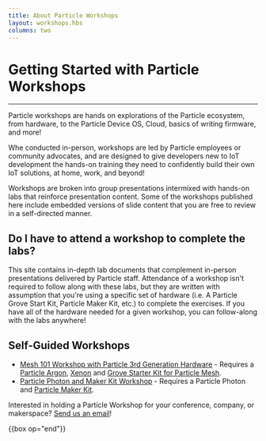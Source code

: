 ```yaml
---
title: About Particle Workshops
layout: workshops.hbs
columns: two
---
```


# Getting Started with Particle Workshops

---

Particle workshops are hands on explorations of the Particle ecosystem, from hardware, to the Particle Device OS, Cloud, basics of writing firmware, and more!

Whe conducted in-person, workshops are led by Particle employees or community advocates, and are designed to give developers new to IoT development the hands-on training they need to confidently build their own IoT solutions, at home, work, and beyond!

Workshops are broken into group presentations intermixed with hands-on labs that reinforce presentation content. Some of the workshops published here include embedded versions of slide content that you are free to review in a self-directed manner.

## Do I have to attend a workshop to complete the labs?

This site contains in-depth lab documents that complement in-person presentations delivered by Particle staff. Attendance of a workshop isn't required to follow along with these labs, but they are written with assumption that you're using a specific set of hardware (i.e. A Particle Grove Start Kit, Particle Maker Kit, etc.) to complete the exercises. If you have all of the hardware needed for a given workshop, you can follow-along with the labs anywhere!

## Self-Guided Workshops

- [Mesh 101 Workshop with Particle 3rd Generation Hardware](/workshops/mesh-101-workshop/introduction) - Requires a [Particle Argon](https://store.particle.io/products/argon-kit), [Xenon](https://store.particle.io/products/xenon-kit) and [Grove Starter Kit for Particle Mesh](https://store.particle.io/products/grove-starter-kit).
- [Particle Photon and Maker Kit Workshop](/workshops/photon-maker-kit-workshop/introduction) - Requires a Particle Photon and [Particle Maker Kit](https://store.particle.io/products/particle-maker-kit).

Interested in holding a Particle Workshop for your conference, company, or makerspace? [Send us an email](mailto://community@particle.io)!

{{box op="end"}}
